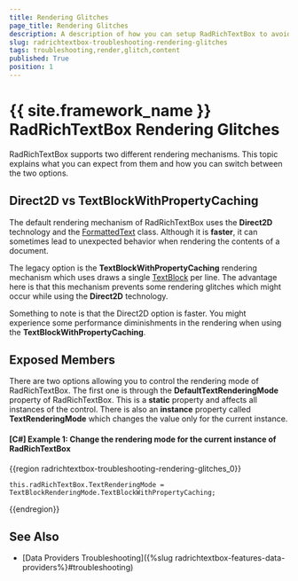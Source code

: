 ```yaml
---
title: Rendering Glitches
page_title: Rendering Glitches
description: A description of how you can setup RadRichTextBox to avoid glitches of the content rendering.
slug: radrichtextbox-troubleshooting-rendering-glitches
tags: troubleshooting,render,glitch,content
published: True
position: 1
---
```


# {{ site.framework_name }} RadRichTextBox Rendering Glitches

RadRichTextBox supports two different rendering mechanisms. This topic explains what you can expect from them and how you can switch between the two options.

## Direct2D vs TextBlockWithPropertyCaching

The default rendering mechanism of RadRichTextBox uses the **Direct2D** technology and the [FormattedText](https://docs.microsoft.com/en-us/dotnet/api/system.windows.media.formattedtext) class. Although it is **faster**, it can sometimes lead to unexpected behavior when rendering the contents of a document.

The legacy option is the **TextBlockWithPropertyCaching** rendering mechanism which uses draws a single [TextBlock](https://docs.microsoft.com/en-us/dotnet/api/system.windows.controls.textblock) per line. The advantage here is that this mechanism prevents some rendering glitches which might occur while using the **Direct2D** technology. 

Something to note is that the Direct2D option is faster. You might experience some performance diminishments in the rendering when using the **TextBlockWithPropertyCaching**.

## Exposed Members

There are two options allowing you to control the rendering mode of RadRichTextBox. The first one is through the **DefaultTextRenderingMode** property of RadRichTextBox. This is a **static** property and affects all instances of the control. There is also an **instance** property called **TextRenderingMode** which changes the value only for the current instance.

#### **[C#] Example 1: Change the rendering mode for the current instance of RadRichTextBox**

{{region radrichtextbox-troubleshooting-rendering-glitches_0}}

    this.radRichTextBox.TextRenderingMode = TextBlockRenderingMode.TextBlockWithPropertyCaching;
{{endregion}}


## See Also

* [Data Providers Troubleshooting]({%slug radrichtextbox-features-data-providers%}#troubleshooting)
